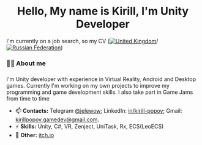 <h1 align="center">Hello, My name is Kirill, I'm Unity Developer</h1>

I'm currently on a job search, so my CV (<a href="https://drive.google.com/file/d/1lgbdvHjT1pJg362M4SHYuXIH0kgBp_56/view?usp=sharing">![United Kingdom](https://raw.githubusercontent.com/stevenrskelton/flag-icon/master/png/16/country-4x3/gb.png "eng")</a>/<a href="https://drive.google.com/file/d/1cxlnxyN9rDeBFB-dP0rEF5xYKL4iDF2t/view?usp=sharing">![Russian Federation](https://raw.githubusercontent.com/stevenrskelton/flag-icon/master/png/16/country-4x3/ru.png "ru")</a>)

<h3 align="left">👩‍💻  About me</h3>

###

<p align="left">I'm Unity developer with experience in Virtual Reality, Android and Desktop games. Currently I'm working on my own projects to improve my programming and game development skills. I also take part in Game Jams from time to time</p>

- 📫 **Contacts:** Telegram <a href="https://t.me/jelewow">@jelewow</a>; LinkedIn: <a href="https://www.linkedin.com/in/kirill-popov-gamedev//">in/kirill-popov</a>; Gmail: kirillpopov.gamedev@gmail.com.
- ⚡ **Skills:** Unity, C#, VR, Zenject, UniTask, Rx, ECS(LeoECS)
- 🔭 **Other:** <a href="https://jelewow.itch.io/">itch.io</a>
<!--
<!--
**Jelewow/jelewow** is a ✨ _special_ ✨ repository because its `README.md` (this file) appears on your GitHub profile.

Here are some ideas to get you started:

- 🔭 I’m currently working on ...
- 🌱 I’m currently learning ...
- 👯 I’m looking to collaborate on ...
- 🤔 I’m looking for help with ...
- 💬 Ask me about ...
- 📫 How to reach me: ...
- 😄 Pronouns: ...
- ⚡ Fun fact: ...
-->

